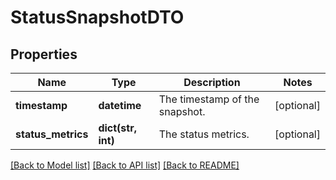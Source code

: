 # StatusSnapshotDTO

## Properties
Name | Type | Description | Notes
------------ | ------------- | ------------- | -------------
**timestamp** | **datetime** | The timestamp of the snapshot. | [optional] 
**status_metrics** | **dict(str, int)** | The status metrics. | [optional] 

[[Back to Model list]](../nifiDocs.md#documentation-for-models) [[Back to API list]](../nifiDocs.md#documentation-for-api-endpoints) [[Back to README]](../nifiDocs.md)


